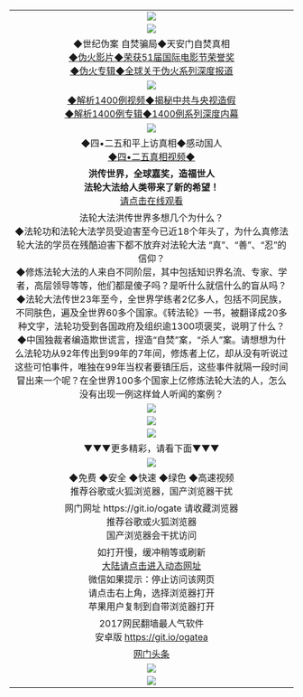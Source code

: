 <table>
  <tr>
    <td align=center><img src="https://raw.githubusercontent.com/wnel2017/ku/master/huang.jpg" /></td>
  </tr>
  <tr>
     <td align=center><a href="https://s3.ap-south-1.amazonaws.com/ogatem/oGate.htm?c816712&from=Email-mh"><img src="https://raw.githubusercontent.com/wnel2017/ku/master/新伪-火.jpg"/></a></td>
  </tr>
  <tr>
<td align=center>◆世纪伪案  自焚骗局◆天安门自焚真相<br/>
<a href="https://s3.ap-south-1.amazonaws.com/ogatem/oGate.htm?c816712&from=Email-mh">◆伪火影片◆荣获51届国际电影节荣誉奖</a><br/>
<a href="https://s3.ap-south-1.amazonaws.com/ogatem/oGate.htm?http%3A%2F%2F112%2Fmh%2Fpackages%2Fzifen%2F&from=Email-mh">◆伪火专辑◆全球关于伪火系列深度报道</a><br/>
  </tr>
  <tr>
     <td align=center><a href="https://s3.ap-south-1.amazonaws.com/ogatem/oGate.htm?c816697&from=Email-mh"><img src="https://raw.githubusercontent.com/wnel2017/ku/master/1400.JPG" /></a></td>
  </tr>
  <tr>
      <td align=center>
<a href="https://s3.ap-south-1.amazonaws.com/ogatem/oGate.htm?c816697&from=Email-mh">◆解析1400例视频◆揭秘中共与央视造假</a><br/>
<a href="https://s3.ap-south-1.amazonaws.com/ogatem/oGate.htm?http%3A%2F%2F112%2Fmh%2Fpackages%2F1400%2F&from=Email-mh">◆解析1400例专辑◆1400例系列深度内幕</a><br/>
  </tr>
  <tr>
     <td align=center><a href="https://s3.ap-south-1.amazonaws.com/ogatem/oGate.htm?c816698&from=Email-mh"><img src="https://raw.githubusercontent.com/wnel2017/ku/master/425.jpg" /></a></td>
  </tr>
  <tr>
  <td align=center>◆四•二五和平上访真相◆感动国人<br/>
  <a href="https://s3.ap-south-1.amazonaws.com/ogatem/oGate.htm?c816698&from=Email-mh">◆四•二五真相视频◆</a><br/>
  </tr>
  <tr>
<td align=center><b>洪传世界，全球嘉奖，造福世人<br/>
法轮大法给人类带来了新的希望！</b><br/>
<a href="https://s3.ap-south-1.amazonaws.com/ogatem/oGate.htm?c816702&from=Email-mh">请点击在线观看</a><br/>
  </tr>
  <tr>
<td align=center>法轮大法洪传世界多想几个为什么？<br/>
◆法轮功和法轮大法学员受迫害至今已近18个年头了，为什么真修法轮大法的学员在残酷迫害下都不放弃对法轮大法
“真”、“善”、“忍”的信仰？<br/>
◆修炼法轮大法的人来自不同阶层，其中包括知识界名流、专家、学者，高层领导等等，他们都是傻子吗？是听什么就信什么的盲从吗？<br/>
◆法轮大法传世23年至今，全世界学练者2亿多人，包括不同民族，不同肤色，遍及全世界60多个国家。《转法轮》一书，被翻译成20多种文字，法轮功受到各国政府及组织逾1300项褒奖，说明了什么？<br/>
◆中国独裁者编造欺世谎言，捏造“自焚”案，“杀人”案。请想想为什么法轮功从92年传出到99年的7年间，修炼者上亿，却从没有听说过这些可怕事件，唯独在99年当权者要镇压后，这些事件就隔一段时间冒出来一个呢？在全世界100多个国家上亿修炼法轮大法的人，怎么没有出现一例这样耸人听闻的案例？<br/>
  </tr>
  <tr>
      <td align=center><img src="https://raw.githubusercontent.com/wnel2017/ku/master/洪传2.jpg" /></td>
  </tr>
  <tr>
     <td align=center><img src="https://raw.githubusercontent.com/wnel2017/ku/master/停止迫害.jpg" /></td>
  </tr>
  <tr>
     <td align=center><img src="https://raw.githubusercontent.com/wnel2017/ku/master/停止迫害1.jpg" /></td>
  </tr>
  <tr>
<tr><td align=center>▼▼▼更多精彩，请看下面▼▼▼<br/>
  </tr>
  <tr>
     <td align=center><a href="https://s3.ap-south-1.amazonaws.com/ogatem/oGate.htm?from=Email-mh"><img src="https://raw.githubusercontent.com/wnel2017/ku/master/ogate6.jpg" /></a></td>
  </tr>
  <tr>
<td align=center>◆免费  ◆安全  ◆快速  ◆绿色  ◆高速视频<br/>
推荐谷歌或火狐浏览器，国产浏览器干扰<br/>
       </td>
  </tr>
  <tr>
   <td align=center>网门网址 https://git.io/ogate 请收藏浏览器<br/>
推荐谷歌或火狐浏览器<br/>
国产浏览器会干扰访问<br/>
    </td>
  </tr>
  <tr>
    <td align=center>
如打开慢，缓冲稍等或刷新<br/>
<a href="https://s3.ap-south-1.amazonaws.com/ogatem/oGate.htm?from=Email-mh">大陆请点击进入动态网址</a><br/>
微信如果提示：停止访问该网页<br/>
请点击右上角，选择浏览器打开<br/>
苹果用户复制到自带浏览器打开<br/>
    </td>
  </tr>
  <tr>
      <td align=center>
2017网民翻墙最人气软件<br/>
安卓版 <a href="https://raw.githubusercontent.com/ogate/up/master/ogate.apk?og">https://git.io/ogatea</a><br/>
  </tr>
  <tr>
    <td align=center>
<a target="_blank" href="https://s3.ap-south-1.amazonaws.com/ogatem/oGate.htm?ogNews&from=Email-mh">网门头条</a><br/>
    </td>
  </tr>
  <tr>
    <td align=center><img src="https://cloud.githubusercontent.com/assets/11880933/15631437/70d0a74e-259d-11e6-946f-6237b4b657bd.jpg"/></td>
  </tr>
  <tr>
      <td align=center><img src="https://raw.githubusercontent.com/wnel2017/ku/master/%E4%BD%BF%E7%94%A8%E6%8C%87%E5%8D%971.jpg"/></td>
  </tr>
  
</table>    
